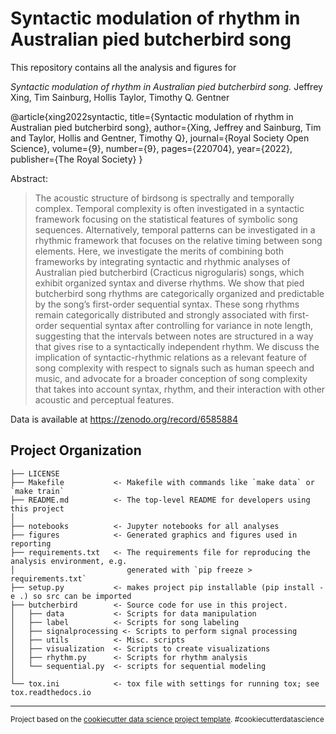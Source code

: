 Syntactic modulation of rhythm in Australian pied butcherbird song
==============================

This repository contains all the analysis and figures for

*Syntactic modulation of rhythm in Australian pied butcherbird song.* Jeffrey Xing, Tim Sainburg, Hollis Taylor, Timothy Q. Gentner

@article{xing2022syntactic,
  title={Syntactic modulation of rhythm in Australian pied butcherbird song},
  author={Xing, Jeffrey and Sainburg, Tim and Taylor, Hollis and Gentner, Timothy Q},
  journal={Royal Society Open Science},
  volume={9},
  number={9},
  pages={220704},
  year={2022},
  publisher={The Royal Society}
}

Abstract:

> The acoustic structure of birdsong is spectrally and temporally complex. Temporal complexity is often
investigated in a syntactic framework focusing on the statistical features of symbolic song sequences.
Alternatively, temporal patterns can be investigated in a rhythmic framework that focuses on the
relative timing between song elements. Here, we investigate the merits of combining both frameworks
by integrating syntactic and rhythmic analyses of Australian pied butcherbird (Cracticus nigrogularis)
songs, which exhibit organized syntax and diverse rhythms. We show that pied butcherbird song
rhythms are categorically organized and predictable by the song’s first-order sequential syntax. These
song rhythms remain categorically distributed and strongly associated with first-order sequential
syntax after controlling for variance in note length, suggesting that the intervals between notes are
structured in a way that gives rise to a syntactically independent rhythm. We discuss the implication
of syntactic-rhythmic relations as a relevant feature of song complexity with respect to signals such
as human speech and music, and advocate for a broader conception of song complexity that takes
into account syntax, rhythm, and their interaction with other acoustic and perceptual features.

Data is available at https://zenodo.org/record/6585884


Project Organization
------------

    ├── LICENSE
    ├── Makefile           <- Makefile with commands like `make data` or `make train`
    ├── README.md          <- The top-level README for developers using this project
    │
    ├── notebooks          <- Jupyter notebooks for all analyses
    ├── figures            <- Generated graphics and figures used in reporting
    ├── requirements.txt   <- The requirements file for reproducing the analysis environment, e.g.
    │                         generated with `pip freeze > requirements.txt`
    ├── setup.py           <- makes project pip installable (pip install -e .) so src can be imported
    ├── butcherbird        <- Source code for use in this project.
    │   ├── data           <- Scripts for data manipulation
    │   ├── label          <- Scripts for song labeling
    │   ├── signalprocessing <- Scripts to perform signal processing
    │   ├── utils          <- Misc. scripts
    │   ├── visualization  <- Scripts to create visualizations
    │   ├── rhythm.py      <- Scripts for rhythm analysis 
    │   └── sequential.py  <- scripts for sequential modeling
    │
    └── tox.ini            <- tox file with settings for running tox; see tox.readthedocs.io


--------

<p><small>Project based on the <a target="_blank" href="https://drivendata.github.io/cookiecutter-data-science/">cookiecutter data science project template</a>. #cookiecutterdatascience</small></p>
